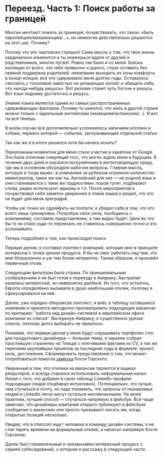 # Переезд. Часть 1: Поиск работы за границей

Многие мечтают пожить за границей, почувствовать, что такое: «быть европейцем/американцем/…», но немногие действительно решаются на этот шаг. Почему?

Потому что это чертовски страшно! Сама мысль о том, что твоя жизнь кардинально изменится и ты окажешься вдали от друзей и родственников, многих пугает. Ровно так было и со мной. Боязнь изоляции от всего, что тебе привычно и дорого, страх оставить без прямой поддержки родителей, нежелание выходить из зоны комфорта, в конце-концов: всё это сдерживало меня долгие годы. Оставалось смотреть с тоскливой завистью на уезжающих коллег и обещать себе, что «когда-нибудь решусь». Вот резюме станет чуть богаче и решусь. Вот язык подниму достаточно и решусь.

Знание языка является одним из самых распространенных сдерживающих факторов. Почему-то кажется, что жить в другой стране можно только с идеальным английским (немецким/испанским/...). И вот ты всё тянешь.

В моём случае всё дополнительно усложнялось наличием ипотеки и собаки, перевоз которой — событие, заслуживающее отдельной статьи.

Так как же я в итоге решился хотя бы начать искать?

Переломным моментом для меня стало участие в хакатоне от Google. Это была отличная симуляция того, что могло ждать меня в будущем. В течение двух дней я оказался погружённым в англоговорящую среду, где мы в основном обсуждали рабочие вопросы. Главная мысль, которую я тогда вынес: в компаниях за рубежом огромное количество иммигрантов, таких же как ты. Английский для них — не родной язык и они сталкиваются с теми же трудностями: порой тупят, подбирают слова, редко используют идиомы и т.п. После мероприятия я почувствовал себя заметно увереннее в плане языка и решил, что это не будет для меня преградой.

Чтобы уж точно не сдрейфить на полпути, я убедил себя в том, что это всего лишь тренировка. Попробую свои силы, пообщаюсь с компаниями, составлю представление, а там видно будет. Цели во что бы то ни стало куда-то переехать не ставилось совершенно точно и это успокаивало.

Теперь подробнее о том, как происходил поиск.

Первым делом, я составил лонглист компаний, которые мне в принципе интересны с точки зрения продукта. Я бы не смог работать над тем, что мне безразлично и уж тем более неприятно. Таким образом, я произвёл первичный отсев.

Следующим фильтром была страна. По принципиальным соображениям я не был готов к переезду в Америку; Австралия казалась интересной, но невероятно далёкой. Из того, что осталось, Европа определённо вызывала в душе наибольший отклик, поэтому я сфокусировался на ней.

Далее, уже изрядно обкромсав лонглист, я внёс в таблицу оставшиеся компании и принялся методично просматривать подходящие вакансии по критерию: "работа над дизайн-системой в европейском офисе компании из списка". Вычеркнув Америку, я существенно урезал список, поэтому долго выбирать не пришлось. 

Понимая, что первым делом у меня будут спрашивать портфолио (что для продуктового дизайнера — больная тема), я заранее собрал простейшую страничку на Тильде с ключевыми фактами из CV, а так же перечнем крупнейших проектов за последние годы в формате: проект, роль, достижения. Сформировать представление о том, что может потребоваться помогла [заметка](https://medium.com/design-productivity/каким-должно-быть-портфолио-продуктового-дизайнера-b30c8f5c98f6](https://medium.com/design-productivity/%D0%BA%D0%B0%D0%BA%D0%B8%D0%BC-%D0%B4%D0%BE%D0%BB%D0%B6%D0%BD%D0%BE-%D0%B1%D1%8B%D1%82%D1%8C-%D0%BF%D0%BE%D1%80%D1%82%D1%84%D0%BE%D0%BB%D0%B8%D0%BE-%D0%BF%D1%80%D0%BE%D0%B4%D1%83%D0%BA%D1%82%D0%BE%D0%B2%D0%BE%D0%B3%D0%BE-%D0%B4%D0%B8%D0%B7%D0%B0%D0%B9%D0%BD%D0%B5%D1%80%D0%B0-b30c8f5c98f6)) Кости Горского.

Уверенный в том, что отклики на вакансии теряются в ящиках рекрутеров, я всегда старался использовать неформальный канал. Начал с того, что добавил в свою таблицу LinkedIn-профили подходящих людей (подбирал интуитивно). Потенциально, это лучше, чем стучаться в почту, но надо понимать, что запросы от незнакомых людей в LinkedIn легко могут остаться неотвеченными. На моей практике, лучший способ — стучаться напрямую в фейсбук. Всё чаще замечаю, что дизайнеры компаний открыто публикуют в фейсбуке сообщения о вакансиях или просто призывают писать им, когда открытых позиций несколько. 

Увидев, что в Intercom ищут человека в команду дизайн-системы, я не стал терять времени на формальный отклик, а написал напрямую Косте Горскому.

Далее был стремительный и чрезвычайно интересный процесс с серией собеседований, о котором я расскажу в следующей части.